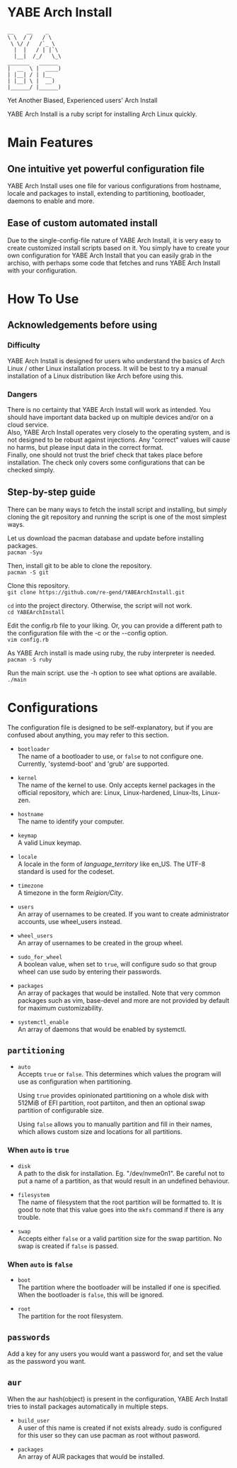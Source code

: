 # YABE Arch Install
```
__    __    _
\ \  / /   / \
 \ \/ /   /`_ \
  |  |   / | |`\
  |__|  /_/   \_\
_______   ______
|  __  \ |  ____)
| |__| / | |__
| |__| \ |  __)
|______/ |______)
```
Yet Another Biased, Experienced users' Arch Install

YABE Arch Install is a ruby script for installing Arch Linux quickly.

# Main Features

## One intuitive yet powerful configuration file

YABE Arch Install uses one file for various configurations
from hostname, locale and packages to install,
extending to partitioning, bootloader, daemons to enable and more.

## Ease of custom automated install

Due to the single-config-file nature of YABE Arch Install, it is very easy to
create customized install scripts based on it.
You simply have to create your own configuration for YABE Arch Install that you
can easily grab in the archiso, with perhaps some code that fetches and runs
YABE Arch Install with your configuration.

# How To Use

## Acknowledgements before using

### Difficulty
YABE Arch Install is designed for users who understand the basics of Arch Linux
/ other Linux installation process. It will be best to try a manual
installation of a Linux distribution like Arch before using this.

### Dangers

There is no certainty that YABE Arch Install will work as intended. You should
have important data backed up on multiple devices and/or on a cloud service.\
Also, YABE Arch Install operates very closely to the operating system, and is
not designed to be robust against injections. Any "correct" values will cause
no harms, but please input data in the correct format.\
Finally, one should not trust the brief check that takes place before
installation. The check only covers some configurations that can be checked
simply.

## Step-by-step guide

There can be many ways to fetch the install script and installing, but simply
cloning the git repository and running the script is one of the most simplest
ways.

Let us download the pacman database and update before installing packages.\
`pacman -Syu`

Then, install git to be able to clone the repository.\
`pacman -S git`

Clone this repository.\
`git clone https://github.com/re-gend/YABEArchInstall.git`

`cd` into the project directory. Otherwise, the script will not work.\
`cd YABEArchInstall`

Edit the config.rb file to your liking. Or, you can provide a different path to
the configuration file with the -c or the --config option.\
`vim config.rb`

As YABE Arch install is made using ruby, the ruby interpreter is needed.\
`pacman -S ruby`

Run the main script. use the -h option to see what options are available.\
`./main`

# Configurations

The configuration file is designed to be self-explanatory, but if you are
confused about anything, you may refer to this section.

* `bootloader`\
  The name of a bootloader to use, or `false` to not configure one.
  Currently, 'systemd-boot' and 'grub' are supported.

* `kernel`\
  The name of the kernel to use. Only accepts kernel packages in the
  official repository, which are: Linux, Linux-hardened, Linux-lts, Linux-zen.

* `hostname`\
  The name to identify your computer.

* `keymap`\
  A valid Linux keymap.

* `locale`\
  A locale in the form of *language_territory* like en_US.
  The UTF-8 standard is used for the codeset.

* `timezone`\
  A timezone in the form *Reigion/City*.

* `users`\
  An array of usernames to be created.
  If you want to create administrator accounts, use wheel_users instead.

* `wheel_users`\
  An array of usernames to be created in the group wheel.

* `sudo_for_wheel`\
  A boolean value, when set to `true`, will configure sudo so that group wheel
  can use sudo by entering their passwords.

* `packages`\
  An array of packages that would be installed.
  Note that very common packages such as vim, base-devel and more are not
  provided by default for maximum customizability.

* `systemctl_enable`\
  An array of daemons that would be enabled by systemctl.

## `partitioning`

* `auto`\
  Accepts `true` or `false`. This determines which values the program will use
  as configuration when partitioning.

  Using `true` provides opinionated partitioning on a whole disk with 512MiB of
  EFI partition, root partiiton, and then an optional swap partition of
  configurable size.

  Using `false` allows you to manually partition and fill in their names,
  which allows custom size and locations for all partitions.

### When `auto` is `true`

* `disk`\
  A path to the disk for installation. Eg. "/dev/nvme0n1".
	Be careful not to put a name of a partition, as that would result in an
	undefined behaviour.

* `filesystem`\
  The name of filesystem that the root partition will be formatted to.
	It is good to note that this value goes into the `mkfs` command if there is
  any trouble.

* `swap`\
  Accepts either `false` or a valid partition size for the swap partition. 
  No swap is created if `false` is passed.

### When `auto` is `false`

* `boot`\
  The partition where the bootloader will be installed if one is specified.
  When the bootloader is `false`, this will be ignored.

* `root`\
  The partition for the root filesystem.

## `passwords`

Add a key for any users you would want a password for, and set the value as the
password you want.

## `aur`

When the aur hash(object) is present in the configuration, YABE Arch Install
tries to install packages automatically in multiple steps.

* `build_user`\
  A user of this name is created if not exists already.
  sudo is configured for this user so they can use pacman as root without
  pasword.

* `packages`\
  An array of AUR packages that would be installed.
